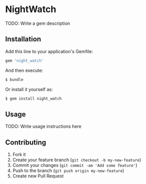 # NightWatch

TODO: Write a gem description

## Installation

Add this line to your application's Gemfile:

```rb
gem 'night_watch'
```

And then execute:

```sh
$ bundle
```

Or install it yourself as:

```sh
$ gem install night_watch
```

## Usage

TODO: Write usage instructions here

## Contributing

1. Fork it
2. Create your feature branch (`git checkout -b my-new-feature`)
3. Commit your changes (`git commit -am 'Add some feature'`)
4. Push to the branch (`git push origin my-new-feature`)
5. Create new Pull Request
